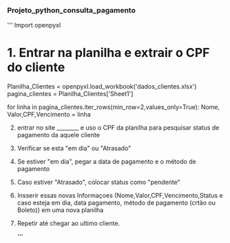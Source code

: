 ### Projeto_python_consulta_pagamento
'''
Import openpyxl

# 1. Entrar na planilha e extrair o CPF do cliente #

Planilha_Clientes = openpyxl.load_workbook('dados_clientes.xlsx')
pagina_clientes = Planilha_Clientes['Sheet1']


for linha in pagina_clientes.iter_rows(min_row=2,values_only=True):
   Nome, Valor,CPF,Vencimento = linha


2. entrar no site ________ e uso o CPF da planilha para pesquisar status de pagamento da aquele cliente
3. Verificar se esta "em dia" ou "Atrasado"
4. Se estiver "em dia", pegar a data de pagamento e o método de pagamento
5. Caso estiver "Atrasado", colocar status como "pendente"
6. Insserir essas novas Informaçoes (Nome,Valor,CPF,Vencimento,Status e caso esteja em dia, data pagamento, método de pagamento (crtão ou Boleto)) em uma nova planilha
7. Repetir até chegar ao ultimo cliente.

   '''
